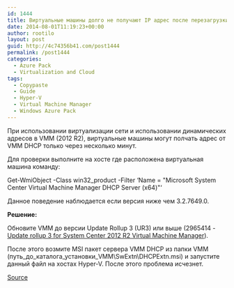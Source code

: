 ```yaml
---
id: 1444
title: Виртуальные машины долго не получают IP адрес после перезагрузки
date: 2014-08-01T11:19:23+00:00
author: rootilo
layout: post
guid: http://4c74356b41.com/post1444
permalink: /post1444
categories:
  - Azure Pack
  - Virtualization and Cloud
tags:
  - Copypaste
  - Guide
  - Hyper-V
  - Virtual Machine Manager
  - Windows Azure Pack
---
```

При использовании виртуализации сети и использовании динамических адресов в VMM (2012 R2), виртуальные машины могут полчать адрес от VMM DHCP только через несколько минут.

Для проверки выполните на хосте где расположена виртуальная машина команду:
  
Get-WmiObject -Class win32_product -Filter &#8216;Name = "Microsoft System Center Virtual Machine Manager DHCP Server (x64)"&#8216;
  
Данное поведение наблюдается если версия ниже чем 3.2.7649.0.

**Решение:**
  
Обновите VMM до версии Update Rollup 3 (UR3) или выше (2965414 - [Update rollup 3 for System Center 2012 R2 Virtual Machine Manager](http://support.microsoft.com/kb/2965414)).
  
После этого возмите MSI пакет сервера VMM DHCP из папки VMM (путь\_до\_каталога\_установки\_VMM\SwExtn\DHCPExtn.msi) и запустите данный файл на хостах Hyper-V. После этого проблема исчезнет.

[Source](http://blogs.technet.com/b/scvmm/archive/2014/07/31/support-tip-vms-deployed-to-hyper-v-networks-experience-delays-acquiring-an-ip-address-after-reboot.aspx)